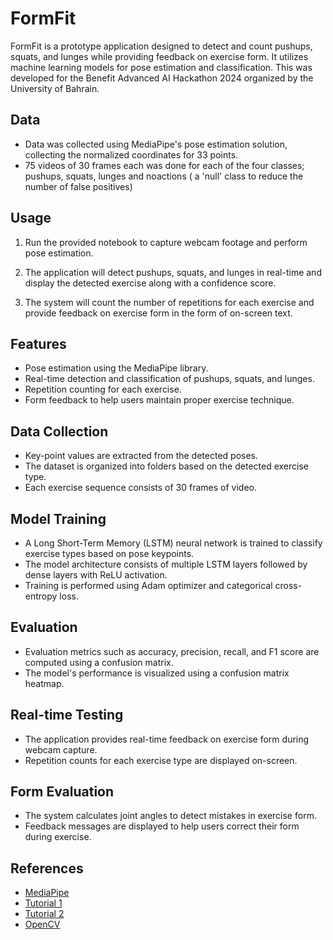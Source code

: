 # FormFit

FormFit is a prototype application designed to detect and count pushups, squats, and lunges while providing feedback on exercise form. It utilizes machine learning models for pose estimation and classification. This was developed for the Benefit Advanced AI Hackathon 2024 organized by the University of Bahrain.

## Data
- Data was collected using MediaPipe's pose estimation solution, collecting the normalized coordinates for 33 points.
- 75 videos of 30 frames each was done for each of the four classes; pushups, squats, lunges and noactions ( a 'null' class to reduce the number of false positives)


## Usage

1. Run the provided notebook to capture webcam footage and perform pose estimation.

2. The application will detect pushups, squats, and lunges in real-time and display the detected exercise along with a confidence score.

3. The system will count the number of repetitions for each exercise and provide feedback on exercise form in the form of on-screen text.

## Features

- Pose estimation using the MediaPipe library.
- Real-time detection and classification of pushups, squats, and lunges.
- Repetition counting for each exercise.
- Form feedback to help users maintain proper exercise technique.

## Data Collection

- Key-point values are extracted from the detected poses.
- The dataset is organized into folders based on the detected exercise type.
- Each exercise sequence consists of 30 frames of video.

## Model Training

- A Long Short-Term Memory (LSTM) neural network is trained to classify exercise types based on pose keypoints.
- The model architecture consists of multiple LSTM layers followed by dense layers with ReLU activation.
- Training is performed using Adam optimizer and categorical cross-entropy loss.

## Evaluation

- Evaluation metrics such as accuracy, precision, recall, and F1 score are computed using a confusion matrix.
- The model's performance is visualized using a confusion matrix heatmap.

## Real-time Testing

- The application provides real-time feedback on exercise form during webcam capture.
- Repetition counts for each exercise type are displayed on-screen.

## Form Evaluation

- The system calculates joint angles to detect mistakes in exercise form.
- Feedback messages are displayed to help users correct their form during exercise.

## References

- [MediaPipe](https://developers.google.com/mediapipe/solutions/vision/pose_landmarker)
- [Tutorial 1](https://www.youtube.com/watch?v=06TE_U21FK4)
- [Tutorial 2](https://youtu.be/doDUihpj6ro?si=Wog24tKlGkI4PVMf)
- [OpenCV](https://opencv.org/)


